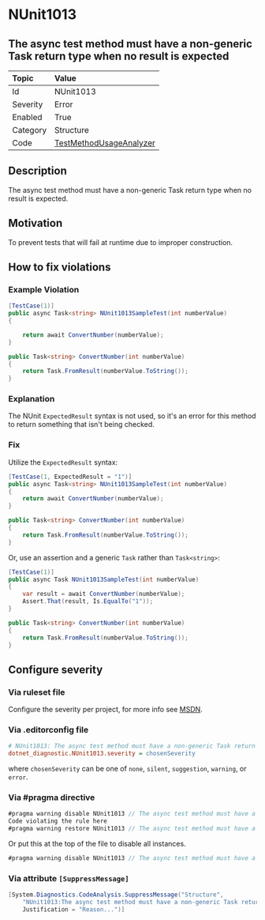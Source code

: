 # NUnit1013

## The async test method must have a non-generic Task return type when no result is expected

| Topic    | Value
| :--      | :--
| Id       | NUnit1013
| Severity | Error
| Enabled  | True
| Category | Structure
| Code     | [TestMethodUsageAnalyzer](https://github.com/nunit/nunit.analyzers/blob/3.6.0/src/nunit.analyzers/TestMethodUsage/TestMethodUsageAnalyzer.cs)

## Description

The async test method must have a non-generic Task return type when no result is expected.

## Motivation

To prevent tests that will fail at runtime due to improper construction.

## How to fix violations

### Example Violation

```csharp
[TestCase(1)]
public async Task<string> NUnit1013SampleTest(int numberValue)
{

    return await ConvertNumber(numberValue);
}

public Task<string> ConvertNumber(int numberValue)
{
    return Task.FromResult(numberValue.ToString());
}
```

### Explanation

The NUnit `ExpectedResult` syntax is not used, so it's an error for this method to return something that isn't being checked.

### Fix

Utilize the `ExpectedResult` syntax:

```csharp
[TestCase(1, ExpectedResult = "1")]
public async Task<string> NUnit1013SampleTest(int numberValue)
{
    return await ConvertNumber(numberValue);
}

public Task<string> ConvertNumber(int numberValue)
{
    return Task.FromResult(numberValue.ToString());
}
```

Or, use an assertion and a generic `Task` rather than `Task<string>`:

```csharp
[TestCase(1)]
public async Task NUnit1013SampleTest(int numberValue)
{
    var result = await ConvertNumber(numberValue);
    Assert.That(result, Is.EqualTo("1"));
}

public Task<string> ConvertNumber(int numberValue)
{
    return Task.FromResult(numberValue.ToString());
}
```

<!-- start generated config severity -->
## Configure severity

### Via ruleset file

Configure the severity per project, for more info see [MSDN](https://learn.microsoft.com/en-us/visualstudio/code-quality/using-rule-sets-to-group-code-analysis-rules?view=vs-2022).

### Via .editorconfig file

```ini
# NUnit1013: The async test method must have a non-generic Task return type when no result is expected
dotnet_diagnostic.NUnit1013.severity = chosenSeverity
```

where `chosenSeverity` can be one of `none`, `silent`, `suggestion`, `warning`, or `error`.

### Via #pragma directive

```csharp
#pragma warning disable NUnit1013 // The async test method must have a non-generic Task return type when no result is expected
Code violating the rule here
#pragma warning restore NUnit1013 // The async test method must have a non-generic Task return type when no result is expected
```

Or put this at the top of the file to disable all instances.

```csharp
#pragma warning disable NUnit1013 // The async test method must have a non-generic Task return type when no result is expected
```

### Via attribute `[SuppressMessage]`

```csharp
[System.Diagnostics.CodeAnalysis.SuppressMessage("Structure",
    "NUnit1013:The async test method must have a non-generic Task return type when no result is expected",
    Justification = "Reason...")]
```
<!-- end generated config severity -->
